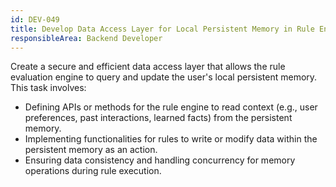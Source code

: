 ```yaml
---
id: DEV-049
title: Develop Data Access Layer for Local Persistent Memory in Rule Engine
responsibleArea: Backend Developer
---
```

Create a secure and efficient data access layer that allows the rule evaluation engine to query and update the user's local persistent memory. This task involves:
*   Defining APIs or methods for the rule engine to read context (e.g., user preferences, past interactions, learned facts) from the persistent memory.
*   Implementing functionalities for rules to write or modify data within the persistent memory as an action.
*   Ensuring data consistency and handling concurrency for memory operations during rule execution.